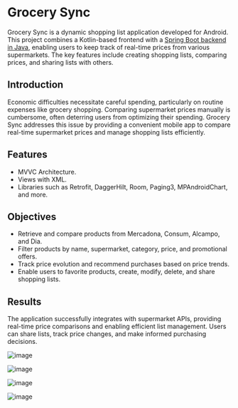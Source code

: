 # Grocery Sync

Grocery Sync is a dynamic shopping list application developed for Android. This project combines a Kotlin-based frontend with a [Spring Boot backend in Java](https://github.com/Poganutrox/SupermarketApp), enabling users to keep track of real-time prices from various supermarkets. The key features include creating shopping lists, comparing prices, and sharing lists with others.


## Introduction

Economic difficulties necessitate careful spending, particularly on routine expenses like grocery shopping. Comparing supermarket prices manually is cumbersome, often deterring users from optimizing their spending. Grocery Sync addresses this issue by providing a convenient mobile app to compare real-time supermarket prices and manage shopping lists efficiently.


## Features

- MVVC Architecture.
- Views with XML.
- Libraries such as Retrofit, DaggerHilt, Room, Paging3, MPAndroidChart, and more.

## Objectives

- Retrieve and compare products from Mercadona, Consum, Alcampo, and Dia.
- Filter products by name, supermarket, category, price, and promotional offers.
- Track price evolution and recommend purchases based on price trends.
- Enable users to favorite products, create, modify, delete, and share shopping lists.

## Results

The application successfully integrates with supermarket APIs, providing real-time price comparisons and enabling efficient list management. Users can share lists, track price changes, and make informed purchasing decisions.

![image](https://github.com/Poganutrox/ShoppingListApp/assets/63597815/dcf86680-1655-40b4-9550-23e15d89c064)

![image](https://github.com/Poganutrox/ShoppingListApp/assets/63597815/26c406bc-08be-4d6a-95a0-7601e0e2a5f7)

![image](https://github.com/Poganutrox/ShoppingListApp/assets/63597815/a8b314b6-5e0e-4b50-880e-96725f309b3b)

![image](https://github.com/Poganutrox/ShoppingListApp/assets/63597815/aca55dcf-5bbb-4c29-abd5-463c4c35f568)


